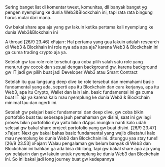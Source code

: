 Sering banget liat di komentar tweet, komunitas, dll banyak banget yg pengen nyemplung ke dunia Web3&Blockchain ini, tapi rata rata bingung harus mulai dari mana.

Gw bakal share apa aja yang gw lakuin ketika pertama kali nyemplung ke dunia Web3&Blokchain ini

A thread
[26/9 23.46] xFajarr: Hal pertama yang gua lakuin adalah research di Web3 & Blockhain ini role nya ada apa aja? karena Web3 & Blockchain ini ga cuma trading crypto aja ya.

Setelah gw tau role role tersebut gua coba pilih salah satu role yang menurut gw cocok dan sesuai dengan background gw, karena background gw IT jadi gw pilih buat jadi Developer Web3 atau Smart Contract

Setelah itu gua langsung deep dive ke role tersebut dan memahami basic fundamental yang ada, seperti apa itu Blockchain dan cara kerjanya, apa itu Web3, apa itu Crypto, Wallet dan lain lain. basic fundamental ini ga cuma buat IT aja ya karena kalo mau nyemplung ke dunia Web3 & Blockchain minimal tau dan ngerti ini.

Setelah gw pelajari basic fundamental dan deep dive, gw coba bikin portofolio buat tau seberapa jauh pemahaman gw disini, saat ini gw lagi proses bikin portofolio nya yaitu bikin dApps mungkin nanti kalo udah selesai gw bakal share project portofolio yang gw buat disini.
[26/9 23.47] xFajarr: Next gw bakal bahas basic fundamental yang wajib diketahui kalo mau nyemplung ke dunia Web3 dan Blockchain ini. ditunggu yaa stay tune!!
[26/9 23.53] xFajarr: Walau pengalaman gw belum banyak di Web3 dan Blockchain ini bahkan ga ada bisa dibilang, tapi gw bakal share apa aja yang gw pelajarin dan gw lakuin untuk nyemplung ke dunia Web3 dan Blockchain ini. So ini bakal jadi long journey buat gw kedepannya